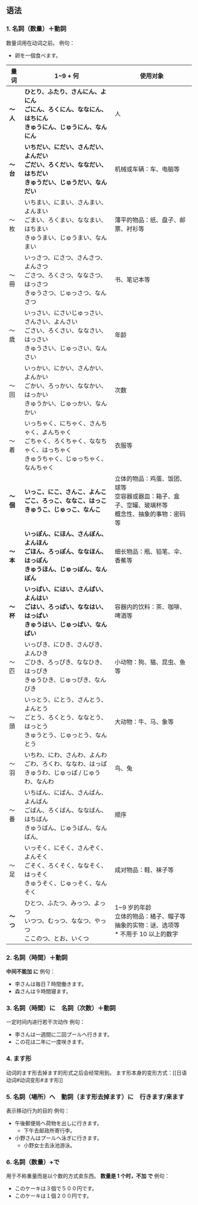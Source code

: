 ## 语法
### 1. 名詞（数量）＋動詞
数量词用在动词之前。
例句：
- 卵を一個食べます。

|量词|1~9 + 何|使用对象|
|---|---|---|
|**～人**|**ひとり、ふたり、さんにん、よにん  <br>ごにん、ろくにん、ななにん、はちにん<br>きゅうにん、じゅうにん、なんにん  <br>** |人|
|**～台**|**いちだい、にだい、さんだい、よんだい  <br>ごだい、ろくだい、ななだい、はちだい  <br>きゅうだい、じゅうだい、なんだい  <br>**|机械或车辆：车、电脑等|
|～枚|いちまい、にまい、さんまい、よんまい  <br>ごまい、ろくまい、ななまい、はちまい  <br>きゅうまい、じゅうまい、なんまい|薄平的物品：纸、盘子、邮票、衬衫等|
|～冊|いっさつ、にさつ、さんさつ、よんさつ  <br>ごさつ、ろくさつ、ななさつ、はっさつ  <br>きゅうさつ、じゅっさつ、なんさつ|书、笔记本等|
|～歳|いっさい、にさいじゅっさい、さんさい、よんさい  <br>ごさい、ろくさい、ななさい、はっさい  <br>きゅうさい、じゅっさい、なんさい |年龄|
|～回|いっかい、にかい、さんかい、よんかい  <br>ごかい、ろっかい、ななかい、はっかい  <br>きゅうかい、じゅっかい、なんかい|次数|
|～着|いっちゃく、にちゃく、さんちゃく、よんちゃく  <br>ごちゃく、ろくちゃく、ななちゃく、はっちゃく  <br>きゅうちゃく、じゅっちゃく、なんちゃく|衣服等|
|**～個**|**いっこ、にこ、さんこ、よんこ  <br>ごこ、ろっこ、ななこ、はっこ  <br>きゅうこ、じゅっこ、なんこ  <br>**|立体的物品：鸡蛋、饭团、球等  <br>空容器或器皿：箱子、盒子、空罐、玻璃杯等  <br>概念性、抽象的事物：密码等|
|**～本**|**いっぽん、にほん、さんぼん、よんほん  <br>ごほん、ろっぽん、ななほん、はっぽん  <br>きゅうほん、じゅっぽん、なんぼん  <br>**|细长物品：瓶、铅笔、伞、香蕉等|
|**～杯**|**いっぱい、にはい、さんばい、よんはい  <br>ごはい、ろっぱい、ななはい、はっぱい  <br>きゅうはい、じゅっぱい、なんばい  <br>**|容器内的饮料：茶、咖啡、啤酒等|
|～匹|いっぴき、にひき、さんびき、よんひき  <br>ごひき、ろっぴき、ななひき、はっぴき  <br>きゅうひき、じゅっぴき、なんびき|小动物：狗、猫、昆虫、鱼等|
|～頭|いっとう、にとう、さんとう、よんとう  <br>ごとう、ろくとう、ななとう、はっとう  <br>きゅうとう、じゅっとう、なんとう|大动物：牛、马、象等|
|～羽|いちわ、にわ、さんわ、よんわ  <br>ごわ、ろくわ、ななわ、はっぱ  <br>きゅうわ、じゅっぱ / じゅうわ、なんわ|鸟、兔|
|～番|いちばん、にばん、さんばん、よんばん  <br>ごばん、ろくばん、ななばん、はちばん  <br>きゅうばん、じゅうばん、なんばん,|顺序|
|～足|いっそく、にそく、さんぞく、よんそく  <br>ごそく、ろくそく、ななそく、はっそく  <br>きゅうそく、じゅっそく、なんそく|成对物品：鞋、袜子等|
|**～つ**|ひとつ、ふたつ、みっつ、よっつ  <br>いつつ、むっつ、ななつ、やっつ  <br>ここのつ、とお、いくつ|1~9 岁的年龄  <br>立体的物品：橘子、帽子等  <br>抽象的实物：谜、选项等  <br>* 不用于 10 以上的数字|
### 2. 名詞（時間）＋動詞
**中间不能加 に**
例句：
- 李さんは毎日７時間働きます。
- 森さんは９時間寝ます。
### 3. 名詞（時間）に　名詞（次数）＋動詞
一定时间内进行若干次动作
例句：
- 李さんは一週間に二回プールへ行きます。
- この花は二年に一度咲きます。
### 4. ます形
动词的ます形去掉ます的形式之后会经常用到。
ます形本身的变形方式：[[日语动词#动词变形#ます形]]
### 5. 名詞（場所）へ　動詞（ます形去掉ます）に　行きます/来ます
表示移动行为的目的
例句：
- 午後郵便局へ荷物を出しに行きます。
	- 下午去邮政所寄行李。
- 小野さんはプールへ泳ぎに行きます。
	- 小野女士去泳池游泳。
### 6. 名詞（数量）+で
用于不称重量而是以个数的方式卖东西。
**数量是 1 个时，不加 で**
例句：
- このケーキは３個で５００円です。
- このケーキは１個２００円です。
